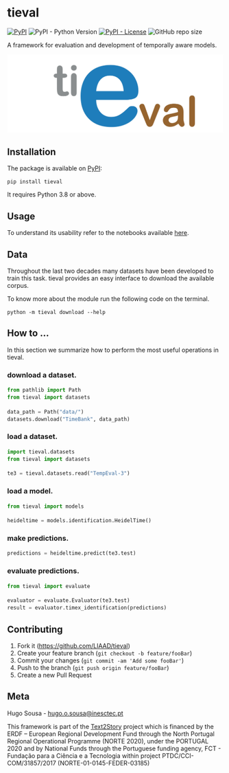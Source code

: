# tieval

[![PyPI](https://img.shields.io/pypi/v/tieval)](https://pypi.org/project/tieval/)
![PyPI - Python Version](https://img.shields.io/pypi/pyversions/tieval)
[![PyPI - License](https://img.shields.io/pypi/l/tieval)](LICENSE)
![GitHub repo size](https://img.shields.io/github/repo-size/LIAAD/tieval)

A framework for evaluation and development of temporally aware models.

![](imgs/tieval.png)

## Installation

The package is available on [PyPI](https://pypi.org/project/tieval/):

```shell
pip install tieval
```

It requires Python 3.8 or above.

## Usage

To understand its usability refer to the notebooks available [here]().

## Data

Throughout the last two decades many datasets have been developed to train this task.
tieval provides an easy interface to download the available corpus.

To know more about the module run the following code on the terminal.

```shell
python -m tieval download --help
```

## How to ...

In this section we summarize how to perform the most useful operations in tieval.

### download a dataset.

```python
from pathlib import Path
from tieval import datasets

data_path = Path("data/")
datasets.download("TimeBank", data_path)
```

### load a dataset.

```python
import tieval.datasets
from tieval import datasets

te3 = tieval.datasets.read("TempEval-3")
```

### load a model.

```python
from tieval import models

heideltime = models.identification.HeidelTime()
```

### make predictions.

```python
predictions = heideltime.predict(te3.test)
```

### evaluate predictions.

```python
from tieval import evaluate

evaluator = evaluate.Evaluator(te3.test)
result = evaluator.timex_identification(predictions)
```

## Contributing

1. Fork it (https://github.com/LIAAD/tieval)
2. Create your feature branch (`git checkout -b feature/fooBar`)
3. Commit your changes (`git commit -am 'Add some fooBar'`)
4. Push to the branch (`git push origin feature/fooBar`)
5. Create a new Pull Request

## Meta

Hugo Sousa - hugo.o.sousa@inesctec.pt

This framework is part of the [Text2Story](https://text2story.inesctec.pt/) project which is financed by the ERDF –
European Regional Development Fund through the North Portugal Regional Operational Programme (NORTE 2020), under the
PORTUGAL 2020 and by National Funds through the Portuguese funding agency, FCT - Fundação para a Ciência e a Tecnologia
within project PTDC/CCI-COM/31857/2017 (NORTE-01-0145-FEDER-03185) 